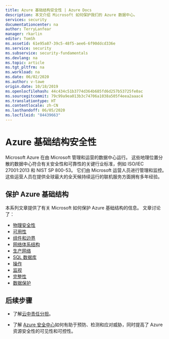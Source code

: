 ```yaml
---
title: Azure 基础结构安全性 | Azure Docs
description: 本文介绍 Microsoft 如何保护我们的 Azure 数据中心。
services: security
documentationcenter: na
author: TerryLanfear
manager: rkarlin
editor: TomSh
ms.assetid: 61e95a87-39c5-48f5-aee6-6f90ddcd336e
ms.service: security
ms.subservice: security-fundamentals
ms.devlang: na
ms.topic: article
ms.tgt_pltfrm: na
ms.workload: na
ms.date: 06/02/2020
ms.author: v-tawe
origin.date: 10/18/2019
ms.openlocfilehash: 44c434c51b3774d364b685fd6d257b53725fe0ac
ms.sourcegitcommit: 79c99a9ea013b3c74706a1038a505f4eea2aaac4
ms.translationtype: HT
ms.contentlocale: zh-CN
ms.lasthandoff: 06/05/2020
ms.locfileid: "84439663"
---
```

# <a name="azure-infrastructure-security"></a>Azure 基础结构安全性
Microsoft Azure 在由 Microsoft 管理和运营的数据中心运行。 这些地理位置分散的数据中心符合有关安全性和可靠性的关键行业标准，例如 ISO/IEC 27001:2013 和 NIST SP 800-53。 它们由 Microsoft 运营人员进行管理和监控。 这些运营人员在提供全球最大的全天候持续运行的联机服务方面拥有多年经验。

## <a name="securing-the-azure-infrastructure"></a>保护 Azure 基础结构
本系列文章提供了有关 Microsoft 如何保护 Azure 基础结构的信息。 文章讨论了：

- [物理安全性](physical-security.md)
- [可用性](infrastructure-availability.md)
- [组件和边界](infrastructure-components.md)
- [网络体系结构](infrastructure-network.md)
- [生产网络](production-network.md)
- [SQL 数据库](infrastructure-sql.md)
- [操作](infrastructure-operations.md)
- [监视](infrastructure-monitoring.md)
- [完整性](infrastructure-integrity.md)
- [数据保护](protection-customer-data.md)

## <a name="next-steps"></a>后续步骤

- 了解[云中责任分担](shared-responsibility.md)。

- 了解 [Azure 安全中心](https://www.azure.cn/pricing/details/security-center/index.html)如何有助于预防、检测和应对威胁，同时提高了 Azure 资源安全性的可见性和可控性。
